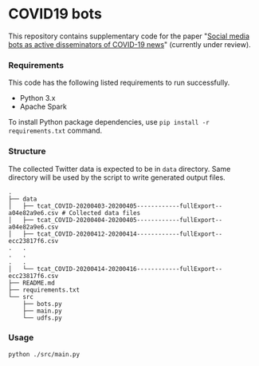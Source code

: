 # COVID19 bots

This repository contains supplementary code for the paper "[Social media bots as active disseminators of COVID-19 news](http://review.frontiersin.org/review/565157/18/986972)" (currently under review).

### Requirements

This code has the following listed requirements to run successfully.
- Python 3.x
- Apache Spark

To install Python package dependencies, use `pip install -r requirements.txt` command.

### Structure

The collected Twitter data is expected to be in `data` directory. Same directory will be used by the script to write generated output files.

```{bash}
.
├── data
│   ├── tcat_COVID-20200403-20200405------------fullExport--a04e82a9e6.csv # Collected data files
│   ├── tcat_COVID-20200404-20200405------------fullExport--a04e82a9e6.csv  
│   ├── tcat_COVID-20200412-20200414------------fullExport--ecc23817f6.csv
.	.
.	.
.	.
│   └── tcat_COVID-20200414-20200416------------fullExport--ecc23817f6.csv
├── README.md
├── requirements.txt
└── src
    ├── bots.py
    ├── main.py
    └── udfs.py
```

### Usage

```{bash}
python ./src/main.py
```